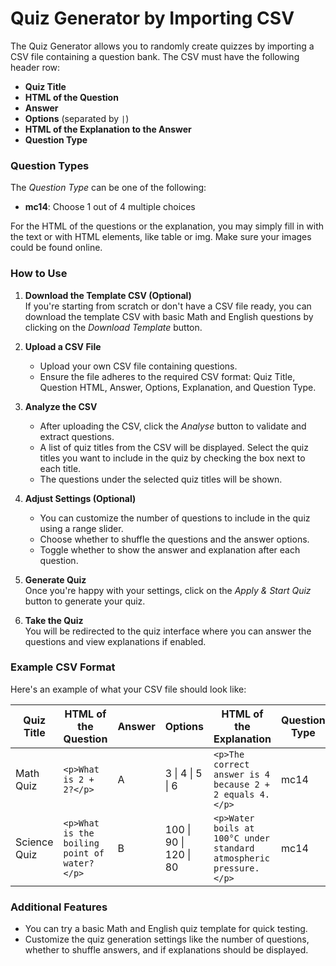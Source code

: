 # Quiz Generator by Importing CSV

The Quiz Generator allows you to randomly create quizzes by importing a CSV file containing a question bank. The CSV must have the following header row:

- **Quiz Title**
- **HTML of the Question**
- **Answer**
- **Options** (separated by `|`)
- **HTML of the Explanation to the Answer**
- **Question Type**

### Question Types

The _Question Type_ can be one of the following:

- **mc14**: Choose 1 out of 4 multiple choices

For the HTML of the questions or the explanation, you may simply fill in with the text or with HTML elements, like table or img. Make sure your images could be found online.

### How to Use

1. **Download the Template CSV (Optional)**  
   If you're starting from scratch or don't have a CSV file ready, you can download the template CSV with basic Math and English questions by clicking on the _Download Template_ button.

2. **Upload a CSV File**

   - Upload your own CSV file containing questions.
   - Ensure the file adheres to the required CSV format: Quiz Title, Question HTML, Answer, Options, Explanation, and Question Type.

3. **Analyze the CSV**

   - After uploading the CSV, click the _Analyse_ button to validate and extract questions.
   - A list of quiz titles from the CSV will be displayed. Select the quiz titles you want to include in the quiz by checking the box next to each title.
   - The questions under the selected quiz titles will be shown.

4. **Adjust Settings (Optional)**

   - You can customize the number of questions to include in the quiz using a range slider.
   - Choose whether to shuffle the questions and the answer options.
   - Toggle whether to show the answer and explanation after each question.

5. **Generate Quiz**  
   Once you're happy with your settings, click on the _Apply & Start Quiz_ button to generate your quiz.

6. **Take the Quiz**  
   You will be redirected to the quiz interface where you can answer the questions and view explanations if enabled.

### Example CSV Format

Here's an example of what your CSV file should look like:

| Quiz Title   | HTML of the Question                         | Answer | Options                | HTML of the Explanation                                            | Question Type |
| ------------ | -------------------------------------------- | ------ | ---------------------- | ------------------------------------------------------------------ | ------------- |
| Math Quiz    | `<p>What is 2 + 2?</p>`                      | A      | 3 \| 4 \| 5 \| 6       | `<p>The correct answer is 4 because 2 + 2 equals 4.</p>`           | mc14          |
| Science Quiz | `<p>What is the boiling point of water?</p>` | B      | 100 \| 90 \| 120 \| 80 | `<p>Water boils at 100°C under standard atmospheric pressure.</p>` | mc14          |

### Additional Features

- You can try a basic Math and English quiz template for quick testing.
- Customize the quiz generation settings like the number of questions, whether to shuffle answers, and if explanations should be displayed.
